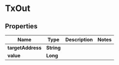 

# TxOut


## Properties

| Name | Type | Description | Notes |
|------------ | ------------- | ------------- | -------------|
|**targetAddress** | **String** |  |  |
|**value** | **Long** |  |  |



